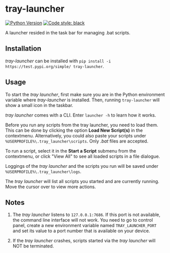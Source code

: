 # tray-launcher

[![Python Version](https://img.shields.io/badge/python-3.7+-blue.svg)](https://docs.python.org/3.7/)
<a href="https://github.com/psf/black"><img alt="Code style: black" src="https://img.shields.io/badge/code%20style-black-000000.svg"></a>

A launcher resided in the task bar for managing .bat scripts.

## Installation

*tray-launcher* can be installed with `pip install -i https://test.pypi.org/simple/ tray-launcher`.

## Usage

To start the *tray launcher*, first make sure you are in the Python environment variable where *tray-launcher* is installed. Then, running `tray-launcher` will show a small icon in the taskbar.

*tray launcher* comes with a CLI. Enter `launcher -h` to learn how it works.

Before you run any scripts from the tray launcher, you need to load them. This can be done by clicking the option **Load New Script(s)** in the contextmenu. Alternatively, you could also paste your scripts under `%USERPROFILE%\.tray_launcher\scripts`. Only *.bat* files are accepted.

To run a script, select it in the **Start a Script** submenu from the contextmenu, or click "View All" to see all loaded scripts in a file dialogue. 

Loggings of the *tray launcher* and the scripts you run will be saved under `%USERPROFILE%\.tray_launcher\logs`.

The *tray launcher* will list all scripts you started and are currently running. Move the cursor over to view more actions.

## Notes

1. The *tray launcher* listens to `127.0.0.1:7686`. If this port is not available, the command line interface will not work. You need to go to control panel, create a new environment variable named `TRAY_LAUNCHER_PORT` and set its value to a port number that is available on your device.

2. If the *tray launcher* crashes, scripts started via the *tray launcher* will NOT be terminated.
